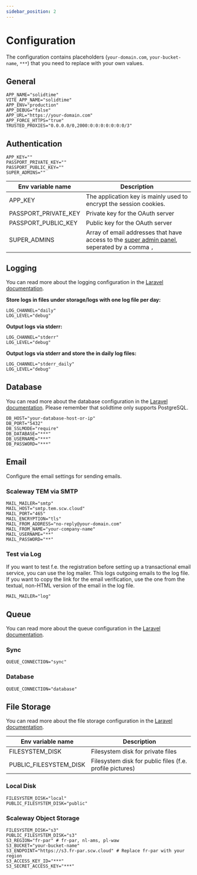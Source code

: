 ```yaml
---
sidebar_position: 2
---
```


# Configuration

The configuration contains placeholders (`your-domain.com`, `your-bucket-name`, `***`) that you need to replace with your own values.

## General

```dotenv
APP_NAME="solidtime"
VITE_APP_NAME="solidtime"
APP_ENV="production"
APP_DEBUG="false"
APP_URL="https://your-domain.com"
APP_FORCE_HTTPS="true"
TRUSTED_PROXIES="0.0.0.0/0,2000:0:0:0:0:0:0:0/3"
```

## Authentication

```dotenv
APP_KEY=""
PASSPORT_PRIVATE_KEY=""
PASSPORT_PUBLIC_KEY=""
SUPER_ADMINS=""
```

| Env variable name    | Description                                                                                                         |
|----------------------|---------------------------------------------------------------------------------------------------------------------|
| APP_KEY              | The application key is mainly used to encrypt the session cookies.                                                  |
| PASSPORT_PRIVATE_KEY | Private key for the OAuth server                                                                                    |
| PASSPORT_PUBLIC_KEY  | Public key for the OAuth server                                                                                     |
| SUPER_ADMINS         | Array of email addresses that have access to the [super admin panel](./super-admin-panel), seperated by a comma `,` |

## Logging

You can read more about the logging configuration in the [Laravel documentation](https://laravel.com/docs/11.x/logging#configuration).

**Store logs in files under storage/logs with one log file per day:**

```dotenv
LOG_CHANNEL="daily"
LOG_LEVEL="debug"
```

**Output logs via stderr:**

```dotenv
LOG_CHANNEL="stderr"
LOG_LEVEL="debug"
```

**Output logs via stderr and store the in daily log files:**

```dotenv
LOG_CHANNEL="stderr_daily"
LOG_LEVEL="debug"
```

## Database

You can read more about the database configuration in the [Laravel documentation](https://laravel.com/docs/11.x/database#configuration).
Please remember that solidtime only supports PostgreSQL.

```dotenv
DB_HOST="your-database-host-or-ip"
DB_PORT="5432"
DB_SSLMODE="require"
DB_DATABASE="***"
DB_USERNAME="***"
DB_PASSWORD="***"
```

## Email

Configure the email settings for sending emails.

### Scaleway TEM via SMTP

```dotenv
MAIL_MAILER="smtp"
MAIL_HOST="smtp.tem.scw.cloud"
MAIL_PORT="465"
MAIL_ENCRYPTION="tls"
MAIL_FROM_ADDRESS="no-reply@your-domain.com"
MAIL_FROM_NAME="your-company-name"
MAIL_USERNAME="**"
MAIL_PASSWORD="**"
```

### Test via Log

If you want to test f.e. the registration before setting up a transactional email service, you can use the log mailer.
This logs outgoing emails to the log file.
If you want to copy the link for the email verification, use the one from the textual, non-HTML version of the email in the log file.

```dotenv
MAIL_MAILER="log"
```

## Queue

You can read more about the queue configuration in the [Laravel documentation](https://laravel.com/docs/11.x/queues#driver-prerequisites).

### Sync

```dotenv
QUEUE_CONNECTION="sync"
```

### Database

```dotenv
QUEUE_CONNECTION="database"
```

## File Storage

You can read more about the file storage configuration in the [Laravel documentation](https://laravel.com/docs/11.x/filesystem#configuration).


| Env variable name      | Description                                              |
|------------------------|----------------------------------------------------------|
| FILESYSTEM_DISK        | Filesystem disk for private files                        |
| PUBLIC_FILESYSTEM_DISK | Filesystem disk for public files (f.e. profile pictures) |

### Local Disk

```dotenv
FILESYSTEM_DISK="local"
PUBLIC_FILESYSTEM_DISK="public"
```

### Scaleway Object Storage

```dotenv
FILESYSTEM_DISK="s3"
PUBLIC_FILESYSTEM_DISK="s3"
S3_REGION="fr-par" # fr-par, nl-ams, pl-waw
S3_BUCKET="your-bucket-name"
S3_ENDPOINT="https://s3.fr-par.scw.cloud" # Replace fr-par with your region
S3_ACCESS_KEY_ID="***"
S3_SECRET_ACCESS_KEY="***"
```
